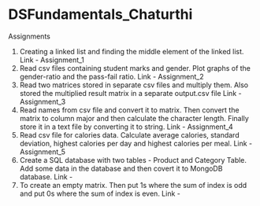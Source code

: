 # DSFundamentals_Chaturthi


Assignments  
1. Creating a linked list and finding the middle element of the linked list.
  Link - Assignment_1 
2. Read csv files containing student marks and gender. Plot graphs of the gender-ratio and the pass-fail ratio.
  Link - Assignment_2 
3. Read two matrices stored in separate csv files and multiply them. Also stored the multiplied result matrix in a separate output.csv file
  Link - Assignment_3 
4. Read names from csv file and convert it to matrix. Then convert the matrix to column major and then calculate the character length. Finally store it in a text file by converting it to string.
  Link - Assignment_4 
5. Read csv file for calories data. Calculate average calories, standard deviation, highest calories per day and highest calories per meal.
  Link - Assignment_5 
6. Create a SQL database with two tables - Product and Category Table. Add some data in the database and then covert it to MongoDB database.
  Link - 
7. To create an empty matrix. Then put 1s where the sum of index is odd and put 0s where the sum of index is even.
  Link - 
